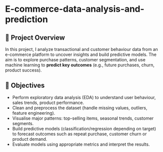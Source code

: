 # E-commerce-data-analysis-and-prediction

## 🛒 Project Overview  
In this project, I analyze transactional and customer behaviour data from an e-commerce platform to uncover insights and build predictive models. The aim is to explore purchase patterns, customer segmentation, and use machine learning to **predict key outcomes** (e.g., future purchases, churn, product success).

## 🎯 Objectives  
- Perform exploratory data analysis (EDA) to understand user behaviour, sales trends, product performance.  
- Clean and preprocess the dataset (handle missing values, outliers, feature engineering).  
- Visualise major patterns: top-selling items, seasonal trends, customer segments.  
- Build predictive models (classification/regression depending on target) to forecast outcomes such as repeat purchase, customer churn or product demand.  
- Evaluate models using appropriate metrics and interpret the results.

